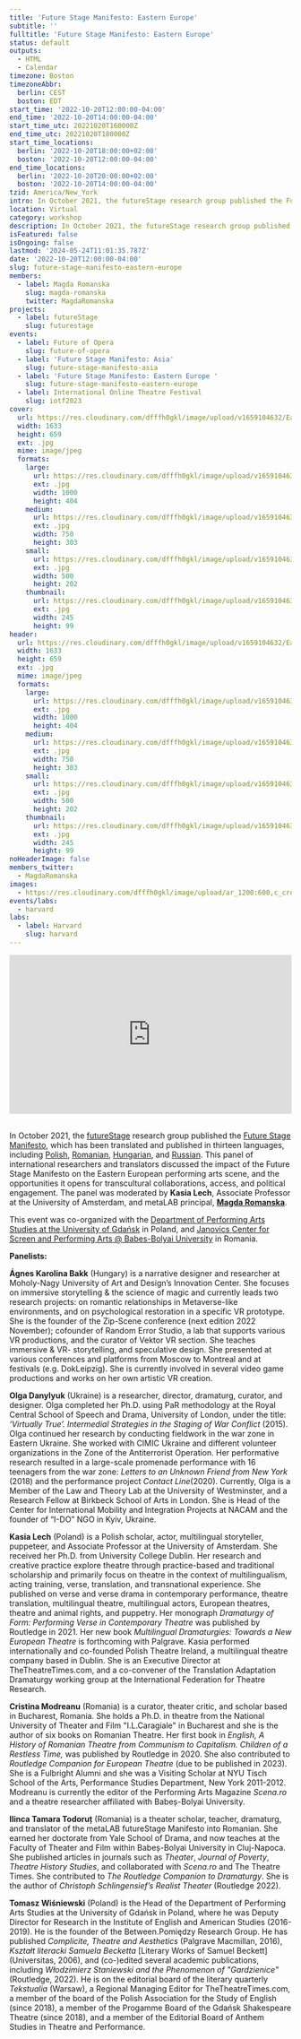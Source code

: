 ```yaml
---
title: 'Future Stage Manifesto: Eastern Europe'
subtitle: ''
fulltitle: 'Future Stage Manifesto: Eastern Europe'
status: default
outputs:
  - HTML
  - Calendar
timezone: Boston
timezoneAbbr:
  berlin: CEST
  boston: EDT
start_time: '2022-10-20T12:00:00-04:00'
end_time: '2022-10-20T14:00:00-04:00'
start_time_utc: 20221020T160000Z
end_time_utc: 20221020T180000Z
start_time_locations:
  berlin: '2022-10-20T18:00:00+02:00'
  boston: '2022-10-20T12:00:00-04:00'
end_time_locations:
  berlin: '2022-10-20T20:00:00+02:00'
  boston: '2022-10-20T14:00:00-04:00'
tzid: America/New_York
intro: In October 2021, the futureStage research group published the Future Stage Manifesto, which has been translated and published in thirteen languages. This panel of international researchers and translators discussed the impact of the Future Stage Manifesto on the Eastern European performing arts scene.
location: Virtual
category: workshop
description: In October 2021, the futureStage research group published the Future Stage Manifesto, which has been translated and published in thirteen languages. This panel…
isFeatured: false
isOngoing: false
lastmod: '2024-05-24T11:01:35.787Z'
date: '2022-10-20T12:00:00-04:00'
slug: future-stage-manifesto-eastern-europe
members:
  - label: Magda Romanska
    slug: magda-romanska
    twitter: MagdaRomanska
projects:
  - label: futureStage
    slug: futurestage
events:
  - label: Future of Opera
    slug: future-of-opera
  - label: 'Future Stage Manifesto: Asia'
    slug: future-stage-manifesto-asia
  - label: 'Future Stage Manifesto: Eastern Europe '
    slug: future-stage-manifesto-eastern-europe
  - label: International Online Theatre Festival
    slug: iotf2023
cover:
  url: https://res.cloudinary.com/dfffh0gkl/image/upload/v1659104632/Eastern_European_Panel10_92b705aa28.jpg
  width: 1633
  height: 659
  ext: .jpg
  mime: image/jpeg
  formats:
    large:
      url: https://res.cloudinary.com/dfffh0gkl/image/upload/v1659104632/large_Eastern_European_Panel10_92b705aa28.jpg
      ext: .jpg
      width: 1000
      height: 404
    medium:
      url: https://res.cloudinary.com/dfffh0gkl/image/upload/v1659104633/medium_Eastern_European_Panel10_92b705aa28.jpg
      ext: .jpg
      width: 750
      height: 303
    small:
      url: https://res.cloudinary.com/dfffh0gkl/image/upload/v1659104633/small_Eastern_European_Panel10_92b705aa28.jpg
      ext: .jpg
      width: 500
      height: 202
    thumbnail:
      url: https://res.cloudinary.com/dfffh0gkl/image/upload/v1659104632/thumbnail_Eastern_European_Panel10_92b705aa28.jpg
      ext: .jpg
      width: 245
      height: 99
header:
  url: https://res.cloudinary.com/dfffh0gkl/image/upload/v1659104632/Eastern_European_Panel10_92b705aa28.jpg
  width: 1633
  height: 659
  ext: .jpg
  mime: image/jpeg
  formats:
    large:
      url: https://res.cloudinary.com/dfffh0gkl/image/upload/v1659104632/large_Eastern_European_Panel10_92b705aa28.jpg
      ext: .jpg
      width: 1000
      height: 404
    medium:
      url: https://res.cloudinary.com/dfffh0gkl/image/upload/v1659104633/medium_Eastern_European_Panel10_92b705aa28.jpg
      ext: .jpg
      width: 750
      height: 303
    small:
      url: https://res.cloudinary.com/dfffh0gkl/image/upload/v1659104633/small_Eastern_European_Panel10_92b705aa28.jpg
      ext: .jpg
      width: 500
      height: 202
    thumbnail:
      url: https://res.cloudinary.com/dfffh0gkl/image/upload/v1659104632/thumbnail_Eastern_European_Panel10_92b705aa28.jpg
      ext: .jpg
      width: 245
      height: 99
noHeaderImage: false
members_twitter:
  - MagdaRomanska
images:
  - https://res.cloudinary.com/dfffh0gkl/image/upload/ar_1200:600,c_crop/c_limit,h_1200,w_600/v1659104632/Eastern_European_Panel10_92b705aa28.jpg
events/labs:
  - harvard
labs:
  - label: Harvard
    slug: harvard
---
```

<div style="padding:56.25% 0 0 0;position:relative;"><iframe src="https://player.vimeo.com/video/807775936?h=36dd48d30c&amp;badge=0&amp;autopause=0&amp;player_id=0&amp;app_id=58479" frameborder="0" allow="autoplay; fullscreen; picture-in-picture" allowfullscreen style="position:absolute;top:0;left:0;width:100%;height:100%;" title="ManifestoPanelEasternEurope_default"></iframe></div><script src="https://player.vimeo.com/api/player.js"></script>
<br>

In October 2021, the [futureStage](https://mlml.io/p/futurestage/) research group published the [Future Stage Manifesto](https://www.americantheatre.org/2021/11/05/a-manifesto-for-the-future-stage-performance-is-a-human-right/), which has been translated and published in thirteen languages, including [Polish](https://tekstualia.pl/pl/news/manifest_sceny_przyszlosci_przedstawianie_jest_prawem_czlowieka), [Romanian](https://revistascena.ro/editorial/performance-ul-este-un-drept-uman-un-manifest-pentru-scena-viitorului/), [Hungarian](http://www.jatekter.ro/?p=39033), and [Russian](https://discours.io/articles/culture/future-stage). This panel of international researchers and translators discussed the impact of the Future Stage Manifesto on the Eastern European performing arts scene, and the opportunities it opens for transcultural collaborations, access, and political engagement. The panel was moderated by **Kasia Lech**, Associate Professor at the University of Amsterdam, and metaLAB principal, **[Magda Romanska](https://mlml.io/m/magda-romanska/)**. 

This event was co-organized with the [Department of Performing Arts Studies at the University of Gdańsk](https://old-en.ug.edu.pl/uniwersytet/struktura_ug/faculty_languages/institute_english_and_american_studies/department_performing_arts) in Poland, and [Janovics Center for Screen and Performing Arts @ Babes-Bolyai University](https://teatrufilm.ubbcluj.ro/en/cercetare/centre-de-cercetare/janovics-center-for-screen-and-performing-arts-studies/) in Romania. 

**Panelists:**

**Ágnes Karolina Bakk** (Hungary) is a narrative designer and researcher at Moholy-Nagy University of Art and Design’s Innovation Center. She focuses on immersive storytelling & the science of magic and currently leads two research projects: on romantic relationships in Metaverse-like environments, and on psychological restoration in a specific VR prototype. She is the founder of the Zip-Scene conference (next edition 2022 November); cofounder of Random Error Studio, a lab that supports various VR productions, and the curator of Vektor VR section. She teaches immersive & VR- storytelling, and speculative design. She presented at various conferences and platforms from Moscow to Montreal and at festivals (e.g. DokLeipzig). She is currently involved in several video game productions and works on her own artistic VR creation.

**Olga Danylyuk** (Ukraine) is a researcher, director, dramaturg, curator, and designer. Olga completed her Ph.D. using PaR methodology at the Royal Central School of Speech and Drama, University of London, under the title: *‘Virtually True’. Intermedial Strategies in the Staging of War Conflict* (2015). Olga continued her research by conducting fieldwork in the war zone in Eastern Ukraine. She worked with CIMIC Ukraine and different volunteer organizations in the Zone of the Antiterrorist Operation. Her performative research resulted in a large-scale promenade performance with 16 teenagers from the war zone: *Letters to an Unknown Friend from New York* (2018) and the performance project *Contact Line*(2020). Currently, Olga is a Member of the Law and Theory Lab at the University of Westminster, and a Research Fellow at Birkbeck School of Arts in London. She is Head of the Center for International Mobility and Integration Projects at NACAM and the founder of “I-DO” NGO in Kyiv, Ukraine.

**Kasia Lech** (Poland)  is a Polish scholar, actor, multilingual storyteller, puppeteer, and Associate Professor at the University of Amsterdam. She received her Ph.D. from University College Dublin.  Her research and creative practice explore theatre through practice-based and traditional scholarship and primarily focus on theatre in the context of multilingualism, acting training, verse, translation, and transnational experience. She published on verse and verse drama in contemporary performance, theatre translation, multilingual theatre, multilingual actors, European theatres, theatre and animal rights, and puppetry. Her monograph *Dramaturgy of Form: Performing Verse in Contemporary Theatre* was published by Routledge in 2021. Her new book *Multilingual Dramaturgies: Towards a New European Theatre* is forthcoming with Palgrave. Kasia performed internationally and co-founded Polish Theatre Ireland, a multilingual theatre company based in Dublin. She is an Executive Director at TheTheatreTimes.com, and a co-convener of the Translation Adaptation Dramaturgy working group at the International Federation for Theatre Research.

**Cristina Modreanu** (Romania) is a curator, theater critic, and scholar based in Bucharest, Romania. She holds a Ph.D. in theatre from the National University of Theater and Film "I.L.Caragiale" in Bucharest and she is the author of six books on Romanian Theatre. Her first book in *English, A History of Romanian Theatre from Communism to Capitalism. Children of a Restless Time,* was published by Routledge in 2020. She also contributed to *Routledge Companion for European Theatre* (due to be published in 2023). She is a Fulbright Alumni and she was a Visiting Scholar at NYU Tisch School of the Arts, Performance Studies Department, New York 2011-2012. Modreanu is currently the editor of the Performing Arts Magazine *Scena.ro* and a theatre researcher affiliated with Babeș-Bolyai University.

**Ilinca Tamara Todoruț** (Romania) is a theater scholar, teacher, dramaturg, and translator of the metaLAB futureStage Manifesto into Romanian. She earned her doctorate from Yale School of Drama, and now teaches at the Faculty of Theater and Film within Babeș-Bolyai University in Cluj-Napoca. She published articles in journals such as *Theater*, *Journal of Poverty*, *Theatre History Studies*, and collaborated with *Scena.ro* and The Theatre Times. She contributed to *The Routledge Companion to Dramaturgy*. She is the author of *Christoph Schlingensief’s Realist Theater* (Routledge 2022).

**Tomasz Wiśniewski** (Poland) is the Head of the Department of Performing Arts Studies at the University of Gdańsk in Poland, where he was Deputy Director for Research in the Institute of English and American Studies (2016-2019). He is the founder of the Between.Pomiędzy Research Group. He has published *Complicite, Theatre and Aesthetics* (Palgrave Macmillan, 2016), *Kształt literacki Samuela Becketta* [Literary Works of Samuel Beckett] (Universitas, 2006), and (co-)edited several academic publications, including *Włodzimierz Staniewski and the Phenomenon of "Gardzienice"*(Routledge, 2022). He is on the editorial board of the literary quarterly *Tekstualia* (Warsaw), a Regional Managing Editor for TheTheatreTimes.com, a member of the board of the Polish Association for the Study of English (since 2018), a member of the Progamme Board of the Gdańsk Shakespeare Theatre (since 2018), and a member of the Editorial Board of Anthem Studies in Theatre and Performance.
